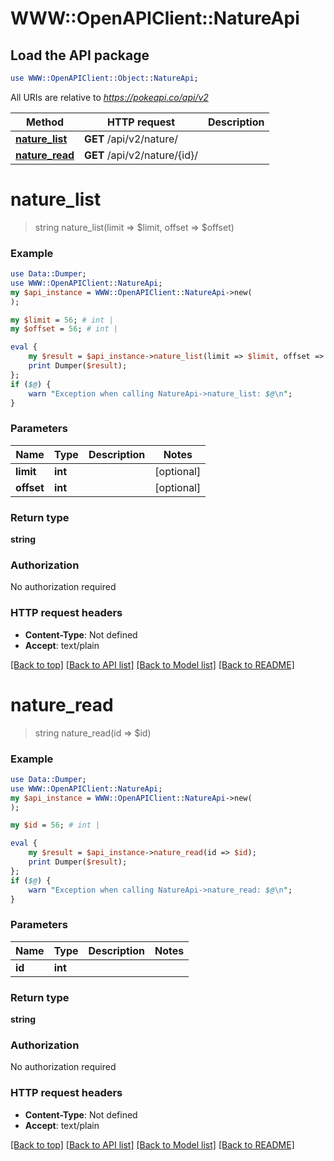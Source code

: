 # WWW::OpenAPIClient::NatureApi

## Load the API package
```perl
use WWW::OpenAPIClient::Object::NatureApi;
```

All URIs are relative to *https://pokeapi.co/api/v2*

Method | HTTP request | Description
------------- | ------------- | -------------
[**nature_list**](NatureApi.md#nature_list) | **GET** /api/v2/nature/ | 
[**nature_read**](NatureApi.md#nature_read) | **GET** /api/v2/nature/{id}/ | 


# **nature_list**
> string nature_list(limit => $limit, offset => $offset)



### Example
```perl
use Data::Dumper;
use WWW::OpenAPIClient::NatureApi;
my $api_instance = WWW::OpenAPIClient::NatureApi->new(
);

my $limit = 56; # int | 
my $offset = 56; # int | 

eval {
    my $result = $api_instance->nature_list(limit => $limit, offset => $offset);
    print Dumper($result);
};
if ($@) {
    warn "Exception when calling NatureApi->nature_list: $@\n";
}
```

### Parameters

Name | Type | Description  | Notes
------------- | ------------- | ------------- | -------------
 **limit** | **int**|  | [optional] 
 **offset** | **int**|  | [optional] 

### Return type

**string**

### Authorization

No authorization required

### HTTP request headers

 - **Content-Type**: Not defined
 - **Accept**: text/plain

[[Back to top]](#) [[Back to API list]](../README.md#documentation-for-api-endpoints) [[Back to Model list]](../README.md#documentation-for-models) [[Back to README]](../README.md)

# **nature_read**
> string nature_read(id => $id)



### Example
```perl
use Data::Dumper;
use WWW::OpenAPIClient::NatureApi;
my $api_instance = WWW::OpenAPIClient::NatureApi->new(
);

my $id = 56; # int | 

eval {
    my $result = $api_instance->nature_read(id => $id);
    print Dumper($result);
};
if ($@) {
    warn "Exception when calling NatureApi->nature_read: $@\n";
}
```

### Parameters

Name | Type | Description  | Notes
------------- | ------------- | ------------- | -------------
 **id** | **int**|  | 

### Return type

**string**

### Authorization

No authorization required

### HTTP request headers

 - **Content-Type**: Not defined
 - **Accept**: text/plain

[[Back to top]](#) [[Back to API list]](../README.md#documentation-for-api-endpoints) [[Back to Model list]](../README.md#documentation-for-models) [[Back to README]](../README.md)

